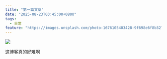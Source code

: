 ```yaml
---
title: "第一篇文章"
date: "2025-08-23T03:45:00+0800"
tags:
  - 日常
feature: "https://images.unsplash.com/photo-1676105403428-9f698e6f8b32?crop=entropy&cs=tinysrgb&fit=max&fm=jpg&ixid=M3wzNjAwOTd8MHwxfHNlYXJjaHwyfHwlRTYlOTklOUElRTUlQUUlODl8ZW58MHwwfHx8MTc1NTg5MTkzM3ww&ixlib=rb-4.1.0&q=80&w=1080"
---
```


![](/images/1751795355690_edit_1313862859514475.jpg)

这博客真的好难啊
